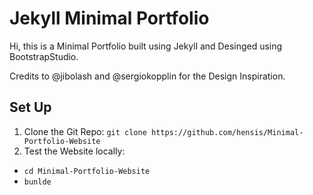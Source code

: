 # Jekyll Minimal Portfolio
Hi, this is a Minimal Portfolio built using Jekyll and Desinged using BootstrapStudio.

Credits to @jibolash and @sergiokopplin for the Design Inspiration.

## Set Up

1. Clone the Git Repo: `git clone https://github.com/hensis/Minimal-Portfolio-Website`
2. Test the Website locally:
  - `cd Minimal-Portfolio-Website`
  - `bunlde`
